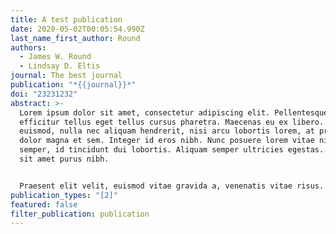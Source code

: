 ```yaml
---
title: A test publication
date: 2020-05-02T00:05:54.990Z
last_name_first_author: Round
authors:
  - James W. Round
  - Lindsay D. Eltis
journal: The best journal
publication: "*{{journal}}*"
doi: "23231232"
abstract: >-
  Lorem ipsum dolor sit amet, consectetur adipiscing elit. Pellentesque
  efficitur tellus eget tellus cursus pharetra. Maecenas eu ex libero. Ut
  euismod, nulla nec aliquam hendrerit, nisi arcu lobortis lorem, at pretium
  dolor magna et sem. Integer id eros nibh. Nunc posuere lorem vitae nibh
  semper, id tincidunt dui lobortis. Aliquam semper ultricies egestas. Nullam
  sit amet purus nibh.


  Praesent elit velit, euismod vitae gravida a, venenatis vitae risus. Nulla facilisi. Mauris nec purus lacus. Pellentesque interdum faucibus risus, vel dapibus nisl vestibulum et. In dictum venenatis odio, ut rhoncus nibh euismod non.
publication_types: "[2]"
featured: false
filter_publication: publication
---
```

